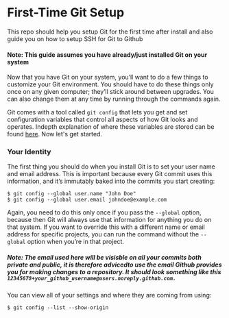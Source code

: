# First-Time Git Setup

This repo should help you setup Git for the first time after install and also guide you on how to setup SSH for Git  to Github

#### Note: This guide assumes you have already/just installed Git on your system

Now that you have Git on your system, you’ll want to do a few things to customize your Git environment. You should have to do these things only once on any given computer; they’ll stick around between upgrades. You can also change them at any time by running through the commands again.

Git comes with a tool called `git config` that lets you get and set configuration variables that control all aspects of how Git looks and operates. Indepth explanation of where these variables are stored can be found [here](https://git-scm.com/book/en/v2/Getting-Started-First-Time-Git-Setup "git  configuration variables"). Now let's get started.

### Your Identity

The first thing you should do when you install Git is to set your user name and email address. This is important because every Git commit uses this information, and it’s immutably baked into the commits you start creating:
```
$ git config --global user.name "John Doe"
$ git config --global user.email johndoe@example.com
```
Again, you need to do this only once if you pass the `--global` option, because then Git will always use that information for anything you do on that system. If you want to override this with a different name or email address for specific projects, you can run the command without the `--global` option when you’re in that project.
##### Note: The email used here will be visisble on all your commits both private and public, it is therefore advicedto use the email Github provides you for making changes to a repository. It should look something like this `12345678+your_github_username@users.noreply.github.com.`

You can view all of your settings and where they are coming from using:
```
$ git config --list --show-origin
```